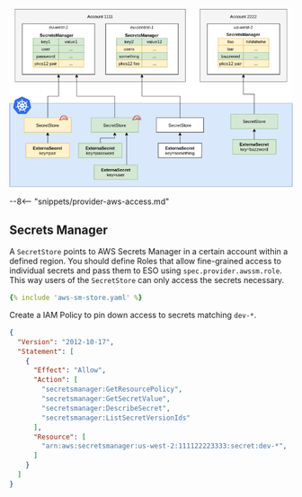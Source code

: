 
![aws sm](./pictures/eso-az-kv-aws-sm.png)


--8<-- "snippets/provider-aws-access.md"


## Secrets Manager

A `SecretStore` points to AWS Secrets Manager in a certain account within a defined region. You should define Roles that allow fine-grained access to individual secrets and pass them to ESO using `spec.provider.awssm.role`. This way users of the `SecretStore` can only access the secrets necessary.

``` yaml
{% include 'aws-sm-store.yaml' %}
```


Create a IAM Policy to pin down access to secrets matching `dev-*`.

``` json
{
  "Version": "2012-10-17",
  "Statement": [
    {
      "Effect": "Allow",
      "Action": [
        "secretsmanager:GetResourcePolicy",
        "secretsmanager:GetSecretValue",
        "secretsmanager:DescribeSecret",
        "secretsmanager:ListSecretVersionIds"
      ],
      "Resource": [
        "arn:aws:secretsmanager:us-west-2:111122223333:secret:dev-*",
      ]
    }
  ]
}
```
